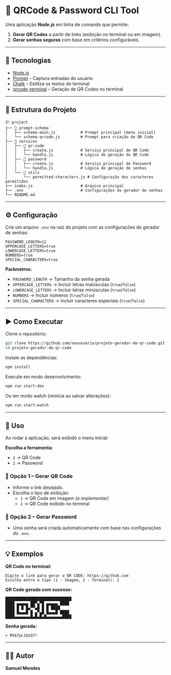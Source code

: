# 🔧 QRCode & Password CLI Tool

Uma aplicação **Node.js** em linha de comando que permite:

1. **Gerar QR Codes** a partir de links (exibição no terminal ou em imagem).
2. **Gerar senhas seguras** com base em critérios configuráveis.

---

## 🚀 Tecnologias

- [Node.js](https://nodejs.org/)
- [Prompt](https://www.npmjs.com/package/prompt) – Captura entradas do usuário
- [Chalk](https://www.npmjs.com/package/chalk) – Estiliza os textos do terminal
- [qrcode-terminal](https://www.npmjs.com/package/qrcode-terminal) – Geração de QR Codes no terminal

---

## 📂 Estrutura do Projeto

```
📦 project
├── 📂 prompt-schema
│   ├── schema-main.js           # Prompt principal (menu inicial)
│   └── schema-qrcode.js         # Prompt para criação de QR Code
├── 📂 services
│   ├── 📂 qr-code
│   │   ├── create.js            # Serviço principal de QR Code
│   │   └── handle.js            # Lógica de geração do QR Code
│   ├── 📂 password
│   │   ├── create.js            # Serviço principal de Password
│   │   └── handle.js            # Lógica de geração de senhas
│   └── 📂 utils
│       └── permitted-characters.js # Configuração dos caracteres permitidos
├── index.js                     # Arquivo principal
├── .env                         # Configurações do gerador de senhas
└── README.md
```

---

## ⚙️ Configuração

Crie um arquivo `.env` na raiz do projeto com as configurações do gerador de senhas:

```env
PASSWORD_LENGTH=12
UPPERCASE_LETTERS=true
LOWERCASE_LETTERS=true
NUMBERS=true
SPECIAL_CHARACTERS=true
```

**Parâmetros:**

- `PASSWORD_LENGTH` → Tamanho da senha gerada
- `UPPERCASE_LETTERS` → Incluir letras maiúsculas (`true`/`false`)
- `LOWERCASE_LETTERS` → Incluir letras minúsculas (`true`/`false`)
- `NUMBERS` → Incluir números (`true`/`false`)
- `SPECIAL_CHARACTERS` → Incluir caracteres especiais (`true`/`false`)

---

## ▶️ Como Executar

Clone o repositório:

```bash
git clone https://github.com/seuusuario/projeto-gerador-de-qr-code.git
cd projeto-gerador-de-qr-code
```

Instale as dependências:

```bash
npm install
```

Execute em modo desenvolvimento:

```bash
npm run start:dev
```

Ou em modo watch (reinicia ao salvar alterações):

```bash
npm run start:watch
```

---

## 📌 Uso

Ao rodar a aplicação, será exibido o menu inicial:

**Escolha a ferramenta:**

- `1` → QR Code
- `2` → Password

### 🔹 Opção 1 – Gerar QR Code

- Informe o link desejado.
- Escolha o tipo de exibição:
  - `1` → QR Code em imagem _(a implementar)_
  - `2` → QR Code exibido no terminal

### 🔹 Opção 2 – Gerar Password

- Uma senha será criada automaticamente com base nas configurações do `.env`.

---

## 💡 Exemplos

**QR Code no terminal:**

```
Digite o link para gerar o QR CODE: https://github.com
Escolha entre o tipo (1 - Imagem, 2 - Terminal): 2
```

**QR Code gerado com sucesso:**

```
█████████████████████████████
████ ▄▄▄▄▄ ██▀▄▀█ ▄▄▄▄▄ ████
████ █ █ █▄▀▀▄█ █ █ ████
████ █▄▄▄█ █ ▄▀▄█ █▄▄▄█ ████
████▄▄▄▄▄▄▄█▄█▄█▄█▄▄▄▄▄▄▄████
```

**Senha gerada:**

```
> R9$fpL1@zQ7!
```

---

## 👨‍💻 Autor

**Samuel Mendes**
